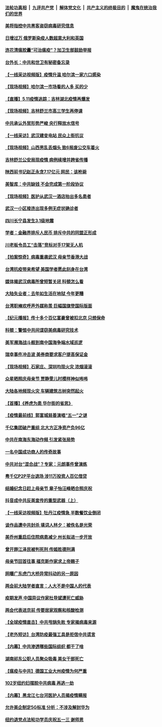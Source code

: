 

####  [法轮功真相](../../../../basic/blob/master/README.md?t=05112302) &nbsp;|&nbsp; [九评共产党](../../../../9ping.md/blob/master/README.md?t=05112302) &nbsp;|&nbsp; [解体党文化](../../../../jtdwh.md/blob/master/README.md?t=05112302)  &nbsp;|&nbsp; [共产主义的终极目的](../../../../gczydzjmd.md/blob/master/README.md?t=05112302) &nbsp;|&nbsp; [魔鬼在统治我们的世界](../../../../mgztzwmdsj.md/blob/master/README.md?t=05112302) 

#### [美将指控中共黑客盗窃病毒研究信息](../pages/nsc413/n12099357.md?t=05112302) 

#### [日增过万 俄罗斯染疫人数超意大利和英国](../pages/nsc413/n12099089.md?t=05112302) 

#### [连花清瘟胶囊“可治瘟疫”？加卫生部鼓励举报](../pages/nsc413/n12097418.md?t=05112302) 

#### [台外长：中共和世卫有秘密备忘录](../pages/nsc413/n12098184.md?t=05112302) 

#### [【一线采访视频版】疫情升温 哈尔滨一家六口感染](../pages/nsc413/n12096711.md?t=05112302) 

#### [【现场视频】哈尔滨一市场看的人多 买的少](../pages/nsc413/n12099057.md?t=05112302) 

#### [【直播】5.11疫情追踪：吉林湖北疫情再爆发](../pages/nsc413/n12099051.md?t=05112302) 


#### [【现场视频】吉林舒兰市高三学生再停课](../pages/nsc413/n12098857.md?t=05112302) 

#### [中共承认外贸形势严峻 央行释放水信号](../pages/nsc413/n12098370.md?t=05112302) 

#### [【一线采访】武汉建变电站 民众上街抗议](../pages/nsc413/n12098907.md?t=05112302) 

#### [【现场视频】山西男乱丢烟头 致6报废公交车着火](../pages/nsc413/n12098753.md?t=05112302) 

#### [吉林舒兰公安局现疫情 病例续增并跨省传播](../pages/nsc413/n12098790.md?t=05112302) 

#### [陕西前书记赵正永贪7.17亿元 网民：该枪毙](../pages/nsc413/n12098714.md?t=05112302) 

#### [美智库：中共缺钱 不会完成第一阶段协议](../pages/nsc413/n12098773.md?t=05112302) 

#### [【现场视频】医护从武汉一酒店抬出多名患者](../pages/nsc413/n12098692.md?t=05112302) 

#### [武汉一小区接连出现多例无症状确诊者](../pages/nsc413/n12098508.md?t=05112302) 

#### [四川长宁县发生3.1级地震](../pages/nsc413/n12098363.md?t=05112302) 

#### [学者：金融界排斥人民币 排斥中共的同盟正形成](../pages/nsc413/n12097811.md?t=05112302) 

#### [川老板令员工“击落”竞标对手17架无人机](../pages/nsc413/n12098238.md?t=05112302) 

#### [【拍案惊奇】病毒重袭武汉 母亲节香港大战](../pages/nsc413/n12097903.md?t=05112302) 

#### [台湾抗疫带来希望 美国学者愿此刻身在台湾](../pages/nsc413/n12098092.md?t=05112302) 

#### [媒体揭武汉病毒所曾短暂关闭 科顿怎么看](../pages/nsc413/n12098071.md?t=05112302) 

#### [大陆失业者：去年如生活在地狱 今年更糟](../pages/nsc413/n12097589.md?t=05112302) 

#### [台湾职棒欢呼声外媒称羡 巨幅国旗登国际版面](../pages/nsc413/n12098046.md?t=05112302) 

#### [【纪元播报】传十多个百亿富豪曾被扣北京 只想保命](../pages/nsc413/n12097998.md?t=05112302) 

#### [科顿：警惕中共间谍窃美病毒研究技术](../pages/nsc413/n12097941.md?t=05112302) 

#### [美军濒海战斗舰到南中国海争端水域巡逻](../pages/nsc413/n12097986.md?t=05112302) 

#### [瑞幸事件冲击波 美券商要求客户提高保证金](../pages/nsc413/n12096495.md?t=05112302) 

#### [【现场视频】石家庄、深圳均现火灾 浓烟滚滚](../pages/nsc413/n12096998.md?t=05112302) 

#### [众星晒照庆母亲节 贾静雯儿时模样神似咘咘](../pages/nsc413/n12097605.md?t=05112302) 

#### [大陆各地频现火灾 车辆建筑古树突然起火](../pages/nsc413/n12097706.md?t=05112302) 

#### [【首播】《养虎为患 华尔街的省思》](../pages/nsc413/n12095932.md?t=05112302) 

#### [【疫情最前线】郭富城慈善演唱“五一”之谜](../pages/nsc413/n12097440.md?t=05112302) 

#### [千亿集团破产重组 北大方正净资产负96亿](../pages/nsc413/n12096363.md?t=05112302) 

#### [中共在南海东海动作频 引发紧张局势](../pages/nsc413/n12097471.md?t=05112302) 

#### [一名中国成功商人的传奇故事](../pages/nsc413/n12096271.md?t=05112302) 

#### [中共对台“混合战”？专家：元朗事件曾演练](../pages/nsc413/n12097505.md?t=05112302) 

#### [粤千亿P2P平台退场 涉11万投资人百亿借贷](../pages/nsc413/n12097516.md?t=05112302) 

#### [结婚纪念日赶上母亲节 章子怡汪峰晒合照庆祝](../pages/nsc413/n12097513.md?t=05112302) 

#### [抖音成中共反美宣传的重型武器（上）](../pages/nsc413/n12096118.md?t=05112302) 

#### [【一线采访视频版】牡丹江疫情急 半数餐饮业倒闭](../pages/nsc413/n12086976.md?t=05112302) 

#### [谈作品遭中共封杀 填词人林夕：被佚名是光荣](../pages/nsc413/n12097381.md?t=05112302) 

#### [美乔州重启后住院病患减少 州长拟进一步开放](../pages/nsc413/n12097377.md?t=05112302) 

#### [曾开罪江泽民被判死刑 传姬胜德刑满](../pages/nsc413/n12097479.md?t=05112302) 

#### [母亲节回首往事  福克斯作家求上帝赐子](../pages/nsc413/n12097230.md?t=05112302) 

#### [网曝广东虎门大桥异常抖动的另一原因](../pages/nsc413/n12097232.md?t=05112302) 

#### [两会前大陆学者直言：人大不是中国人的代表](../pages/nsc413/n12097267.md?t=05112302) 

#### [疫期发声 中国异议作家杜导斌遭死亡威胁](../pages/nsc413/n12097220.md?t=05112302) 

#### [两会代表进京前 传要居家观察和核酸检测](../pages/nsc413/n12097191.md?t=05112302) 

#### [【全球疫情直击】中共甩锅失败 专家揭病毒来源](../pages/nsc413/n12097108.md?t=05112302) 

#### [【老外短访】台湾防疫最强工具是拒信中共谎言](../pages/nsc413/n12097129.md?t=05112302) 

#### [【内幕】中共渗透哪些国际组织 都干了啥](../pages/nsc413/n12095886.md?t=05112302) 

#### [湖南祁东公职人员聚众吸毒 美女干部死亡](../pages/nsc413/n12097223.md?t=05112302) 

#### [【瘟疫与中共】德国工业大州疫情为何严重](../pages/nsc413/n12097032.md?t=05112302) 

#### [102岁纽约妇摆脱中共病毒 再逃一劫](../pages/nsc413/n12097160.md?t=05112302) 

#### [【内幕】黑龙江七台河医护人员揭疫情瞒报](../pages/nsc413/n12097016.md?t=05112302) 

#### [允许美企制定5G标准 分析：不涉及解封华为](../pages/nsc413/n12096987.md?t=05112302) 

#### [纽约退党点法轮功学员庆祝五一三  谢师恩](../pages/nsc413/n12095725.md?t=05112302) 


